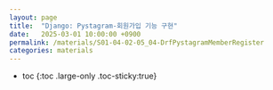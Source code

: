 ```yaml
---
layout: page
title:  "Django: Pystagram-회원가입 기능 구현"
date:   2025-03-01 10:00:00 +0900
permalink: /materials/S01-04-02-05_04-DrfPystagramMemberRegister
categories: materials
---
```

* toc
{:toc .large-only .toc-sticky:true}
